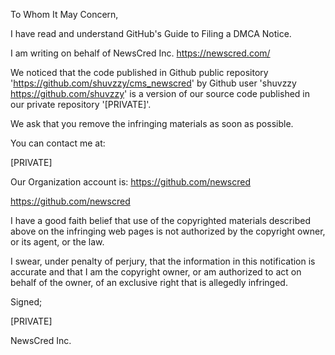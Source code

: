 To Whom It May Concern,

I have read and understand GitHub's Guide to Filing a DMCA Notice.

I am writing on behalf of NewsCred Inc. <https://newscred.com/> 

We noticed that the code published in Github public repository 'https://github.com/shuvzzy/cms_newscred' by Github user 'shuvzzy
<https://github.com/shuvzzy>' is a version of our source code published in
our private repository '[PRIVATE]'.

We ask that you remove the infringing materials as soon as possible.

You can contact me at:

[PRIVATE]

Our Organization account is: https://github.com/newscred

<https://github.com/newscred>

I have a good faith belief that use of the copyrighted materials described
above on the infringing web pages is not authorized by the copyright owner,
or its agent, or the law.

I swear, under penalty of perjury, that the information in this
notification is accurate and that I am the copyright owner, or am
authorized to act on behalf of the owner, of an exclusive right that is
allegedly infringed.

Signed;

[PRIVATE]

NewsCred Inc.

